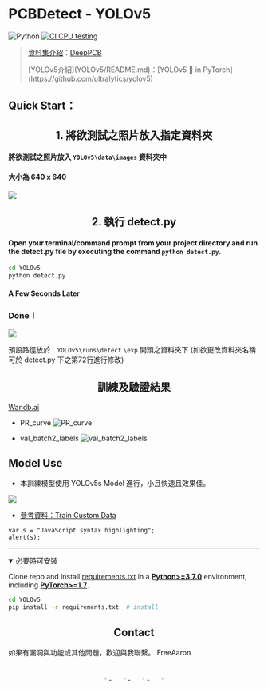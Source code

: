 # PCBDetect - YOLOv5

![Python](https://img.shields.io/badge/Python-3.8-blueviolet)
   <a href="https://github.com/ultralytics/yolov5/actions/workflows/ci-testing.yml"><img src="https://github.com/ultralytics/yolov5/actions/workflows/ci-testing.yml/badge.svg" alt="CI CPU testing"></a>

> [資料集介紹](PCBDatasets/README.md)：[DeepPCB](https://github.com/tangsanli5201/DeepPCB)
> </div>
> [YOLOv5介紹](YOLOv5/README.md)：[YOLOv5 🚀 in PyTorch](https://github.com/ultralytics/yolov5)

## Quick Start：

## <div align="center">1. 將欲測試之照片放入指定資料夾</div>

#### 將欲測試之照片放入 **`YOLOv5\data\images`** 資料夾中
#### 大小為 **640 x 640**


![](https://i.imgur.com/jiwc6CV.png)


## <div align="center">2. 執行 detect.py</div>

#### Open your terminal/command prompt from your project directory and run the detect.py file by executing the command `python detect.py`.

```bash
cd YOLOv5
python detect.py 
```
#### A Few Seconds Later
### Done！

![](https://i.imgur.com/CPWs0kY.jpg)

預設路徑放於　`YOLOv5\runs\detect` `\exp` 開頭之資料夾下
(如欲更改資料夾名稱可於 detect.py 下之第72行進行修改)


</div>

## <div align="center">訓練及驗證結果</div>
[Wandb.ai](https://wandb.ai/freeaaron/train/runs/1fmauuce?workspace=user-freeaaron)

- PR_curve
![PR_curve](https://i.imgur.com/zmuqR5U.png)

- val_batch2_labels
![val_batch2_labels](https://i.imgur.com/j20zy9t.jpg)

</div>

## Model Use

- 本訓練模型使用 YOLOv5s Model 進行，小且快速且效果佳。

![](https://i.imgur.com/yN7xGjW.png)


- [參考資料：Train Custom Data](https://github.com/ultralytics/yolov5/wiki/Train-Custom-Data)

```javascript=16
var s = "JavaScript syntax highlighting";
alert(s);
```
---
<details open>
<summary>必要時可安裝</summary>
   
Clone repo and install [requirements.txt](https://github.com/ultralytics/yolov5/blob/master/requirements.txt) in a
[**Python>=3.7.0**](https://www.python.org/) environment, including
[**PyTorch>=1.7**](https://pytorch.org/get-started/locally/).

```bash
cd YOLOv5
pip install -r requirements.txt  # install
```
</details>

</div>

## <div align="center">Contact</div>

如果有漏洞與功能或其他問題，歡迎與我聯繫。
FreeAaron

<br>

<div align="center">
    <a href="https://github.com/FreeAaron">
        <img src="https://github.com/ultralytics/yolov5/releases/download/v1.0/logo-social-github.png" width="3%"/>
    </a>
    <img width="3%" />
    <a href="https://www.linkedin.com/in/freeaaron/">
        <img src="https://github.com/ultralytics/yolov5/releases/download/v1.0/logo-social-linkedin.png" width="3%"/>
    </a>
    <img width="3%" />
    <a href="https://www.facebook.com/FreeBoss.Lee">
        <img src="https://github.com/ultralytics/yolov5/releases/download/v1.0/logo-social-facebook.png" width="3%"/>
    </a>
    <img width="3%" />
    <a href="https://www.instagram.com/aaronlee730/">
        <img src="https://github.com/ultralytics/yolov5/releases/download/v1.0/logo-social-instagram.png" width="3%"/>
    </a>
</div>
